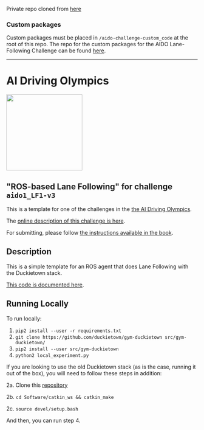 <!-- do not modify - autogenerated -->

Private repo cloned from [here](https://github.com/duckietown/challenge-aido1_LF1-baseline-duckietown.git)

### Custom packages

Custom packages must be placed in `/aido-challenge-custom_code` at the root of this repo. The repo for the custom packages for the AIDO Lane-Following Challenge can be found [here](https://github.com/placaille/aido-challenge-custom_code.git).


---

# AI Driving Olympics

<a href="http://aido.duckietown.org"><img width="200" src="https://www.duckietown.org/wp-content/uploads/2018/07/AIDO-768x512.png"/></a>


## "ROS-based Lane Following" for challenge `aido1_LF1-v3`

This is a template for one of the challenges in the [the AI Driving Olympics](http://aido.duckietown.org/).

The [online description of this challenge is here][online].

For submitting, please follow [the instructions available in the book][book].

[book]: http://docs.duckietown.org/DT18/AIDO/out/

[online]: https://challenges.duckietown.org/v3/humans/challenges/aido1_LF1-v3

## Description

This is a simple template for an ROS agent that does Lane Following with the Duckietown stack.

[This code is documented here](https://docs.duckietown.org/DT18/AIDO/out/ros_baseline.html).

## Running Locally

To run locally:

1. `pip2 install --user -r requirements.txt`
2. `git clone https://github.com/duckietown/gym-duckietown src/gym-duckietown/`
3. `pip2 install --user src/gym-duckietown`
4. `python2 local_experiment.py`

If you are looking to use the old Duckietown stack (as is the case, running it out of the box), you will need to follow these steps in addition:

2a. Clone this [repository](https://github.com/duckietown/Software)

2b. `cd Software/catkin_ws && catkin_make`

2c. `source devel/setup.bash`

And then, you can run step 4.
